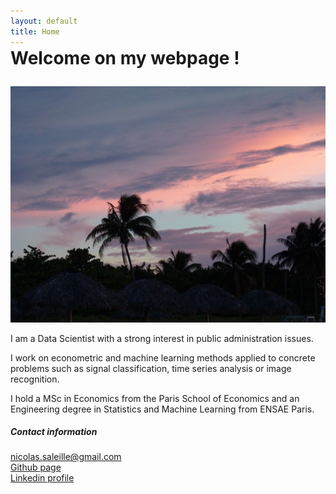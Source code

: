 ```yaml
---
layout: default
title: Home
---
```


<h1 style="margin-top:-0.5em;margin-bottom:1em;">Welcome on my webpage !</h1>

![placeholder](/public/img/cuba.jpg)

I am a Data Scientist with a strong interest in public administration issues.

I work on econometric and machine learning methods applied to concrete problems such as signal classification, time series analysis or image recognition.

I hold a MSc in Economics from the Paris School of Economics and an Engineering degree in Statistics and Machine Learning from ENSAE Paris.

##### Contact information

[nicolas.saleille@gmail.com](mailto:nicolas.saleille@gmail.com) <br>
[Github page](https://github.com/nsaleille) <br>
[Linkedin profile](https://www.linkedin.com/in/nicolas-saleille-36023344/)
